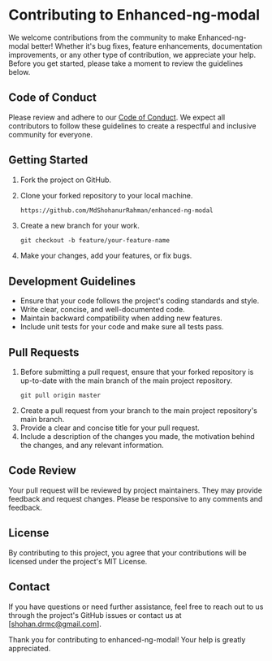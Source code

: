 # Contributing to Enhanced-ng-modal

We welcome contributions from the community to make Enhanced-ng-modal better! Whether it's bug fixes, feature enhancements, documentation improvements, or any other type of contribution, we appreciate your help. Before you get started, please take a moment to review the guidelines below.

## Code of Conduct

Please review and adhere to our [Code of Conduct](CODE_OF_CONDUCT.md). We expect all contributors to follow these guidelines to create a respectful and inclusive community for everyone.

## Getting Started

1. Fork the project on GitHub.
2. Clone your forked repository to your local machine.

   ```sh
   https://github.com/MdShohanurRahman/enhanced-ng-modal
3. Create a new branch for your work.
   ```
   git checkout -b feature/your-feature-name
4. Make your changes, add your features, or fix bugs.

## Development Guidelines
* Ensure that your code follows the project's coding standards and style.
* Write clear, concise, and well-documented code.
* Maintain backward compatibility when adding new features.
* Include unit tests for your code and make sure all tests pass.

## Pull Requests
1. Before submitting a pull request, ensure that your forked repository is up-to-date with the main branch of the main project repository.
   ```
   git pull origin master
2. Create a pull request from your branch to the main project repository's main branch.
3. Provide a clear and concise title for your pull request.
4. Include a description of the changes you made, the motivation behind the changes, and any relevant information.

## Code Review
Your pull request will be reviewed by project maintainers. They may provide feedback and request changes. Please be responsive to any comments and feedback.

## License
By contributing to this project, you agree that your contributions will be licensed under the project's MIT License.

## Contact
If you have questions or need further assistance, feel free to reach out to us through the project's GitHub issues or contact us at [shohan.drmc@gmail.com].

Thank you for contributing to enhanced-ng-modal! Your help is greatly appreciated.
